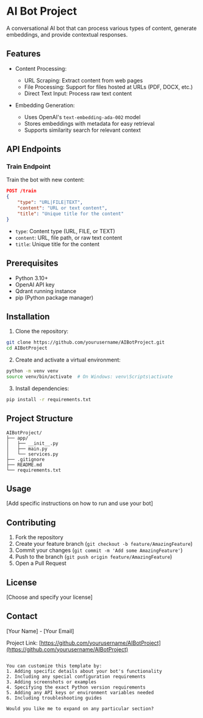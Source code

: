 # AI Bot Project

A conversational AI bot that can process various types of content, generate embeddings, and provide contextual responses.

## Features

- Content Processing:
  - URL Scraping: Extract content from web pages
  - File Processing: Support for files hosted at URLs (PDF, DOCX, etc.)
  - Direct Text Input: Process raw text content

- Embedding Generation:
  - Uses OpenAI's `text-embedding-ada-002` model
  - Stores embeddings with metadata for easy retrieval
  - Supports similarity search for relevant context

## API Endpoints

### Train Endpoint
Train the bot with new content:
```json
POST /train
{
    "type": "URL|FILE|TEXT",
    "content": "URL or text content",
    "title": "Unique title for the content"
}
```

- `type`: Content type (URL, FILE, or TEXT)
- `content`: URL, file path, or raw text content
- `title`: Unique title for the content

## Prerequisites

- Python 3.10+
- OpenAI API key
- Qdrant running instance
- pip (Python package manager)

## Installation

1. Clone the repository:
```bash
git clone https://github.com/yourusername/AIBotProject.git
cd AIBotProject
```

2. Create and activate a virtual environment:
```bash
python -m venv venv
source venv/bin/activate  # On Windows: venv\Scripts\activate
```

3. Install dependencies:
```bash
pip install -r requirements.txt
```

## Project Structure

```
AIBotProject/
├── app/
│   ├── __init__.py
│   ├── main.py
│   └── services.py
├── .gitignore
├── README.md
└── requirements.txt
```

## Usage

[Add specific instructions on how to run and use your bot]

## Contributing

1. Fork the repository
2. Create your feature branch (`git checkout -b feature/AmazingFeature`)
3. Commit your changes (`git commit -m 'Add some AmazingFeature'`)
4. Push to the branch (`git push origin feature/AmazingFeature`)
5. Open a Pull Request

## License

[Choose and specify your license]

## Contact

[Your Name] - [Your Email]

Project Link: [https://github.com/yourusername/AIBotProject](https://github.com/yourusername/AIBotProject)
```

You can customize this template by:
1. Adding specific details about your bot's functionality
2. Including any special configuration requirements
3. Adding screenshots or examples
4. Specifying the exact Python version requirements
5. Adding any API keys or environment variables needed
6. Including troubleshooting guides

Would you like me to expand on any particular section?